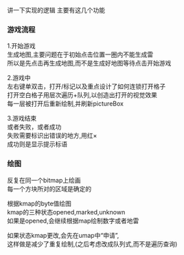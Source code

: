 讲一下实现的逻辑
主要有这几个功能
### 游戏流程
1.开始游戏  
生成地图,主要问题在于初始点击位置一圈内不能生成雷  
所以是先点击再生成地图,而不是生成好地图等待点击开始游戏  

2.游戏中  
左右键单双击，打开/标记以及重点设计了如何连锁打开格子  
打开空白格子用层次遍历+队列,以创造出打开的视觉效果  
每一层被打开后重新绘制,并刷新pictureBox  

3.游戏结束  
或者失败，或者成功  
失败需要标识出错误的地方,用红×  
成功则是显示提示标语  

### 绘图
反复在同一个bitmap上绘画  
每一个方块所对的区域是确定的  

根据kmap的byte值绘图  
kmap的三种状态opened,marked,unknown  
如果是opened,会继续根据map绘制数字或者地雷  

如果状态kmap更改,会先在umap中“申请”,  
这样做是减少了重复绘制,(之后考虑改成队列式,而不是遍历查询)  

